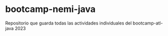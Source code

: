 # bootcamp-nemi-java
Repositorio que guarda todas las actividades individuales del bootcamp-atl-java 2023
